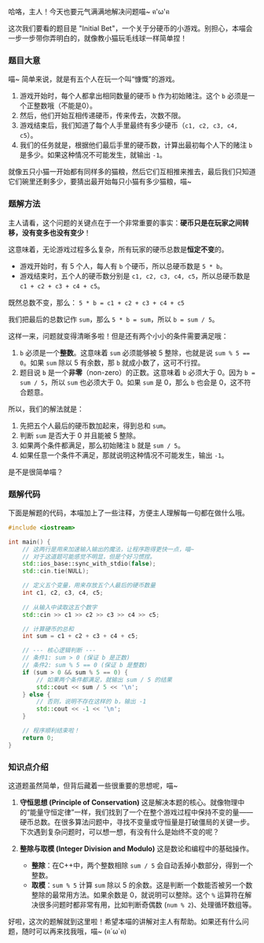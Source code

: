 哈咯，主人！今天也要元气满满地解决问题喵~ ฅ'ω'ฅ

这次我们要看的题目是 "Initial Bet"，一个关于分硬币的小游戏。别担心，本喵会一步一步带你弄明白的，就像教小猫玩毛线球一样简单捏！

### 题目大意

喵~ 简单来说，就是有五个人在玩一个叫“慷慨”的游戏。

1.  游戏开始时，每个人都拿出相同数量的硬币 `b` 作为初始赌注。这个 `b` 必须是一个正整数哦（不能是0）。
2.  然后，他们开始互相传递硬币，传来传去，次数不限。
3.  游戏结束后，我们知道了每个人手里最终有多少硬币（`c1, c2, c3, c4, c5`）。
4.  我们的任务就是，根据他们最后手里的硬币数，计算出最初每个人下的赌注 `b` 是多少。如果这种情况不可能发生，就输出 `-1`。

就像五只小猫一开始都有同样多的猫粮，然后它们互相推来推去，最后我们只知道它们碗里还剩多少，要猜出最开始每只小猫有多少猫粮，喵~

### 题解方法

主人请看，这个问题的关键点在于一个非常重要的事实：**硬币只是在玩家之间转移，没有变多也没有变少**！

这意味着，无论游戏过程多么复杂，所有玩家的硬币总数是**恒定不变**的。

*   游戏开始时，有 5 个人，每人有 `b` 个硬币，所以总硬币数是 `5 * b`。
*   游戏结束时，五个人的硬币数分别是 `c1, c2, c3, c4, c5`，所以总硬币数是 `c1 + c2 + c3 + c4 + c5`。

既然总数不变，那么：
`5 * b = c1 + c2 + c3 + c4 + c5`

我们把最后的总数记作 `sum`，那么 `5 * b = sum`，所以 `b = sum / 5`。

这样一来，问题就变得清晰多啦！但是还有两个小小的条件需要满足哦：

1.  `b` 必须是一个**整数**。这意味着 `sum` 必须能够被 5 整除，也就是说 `sum % 5 == 0`。如果 `sum` 除以 5 有余数，那 `b` 就成小数了，这可不行捏。
2.  题目说 `b` 是一个**非零**（non-zero）的正数。这意味着 `b` 必须大于 0。因为 `b = sum / 5`，所以 `sum` 也必须大于 0。如果 `sum` 是 0，那么 `b` 也会是 0，这不符合题意。

所以，我们的解法就是：
1.  先把五个人最后的硬币数加起来，得到总和 `sum`。
2.  判断 `sum` 是否大于 0 并且能被 5 整除。
3.  如果两个条件都满足，那么初始赌注 `b` 就是 `sum / 5`。
4.  如果任意一个条件不满足，那就说明这种情况不可能发生，输出 `-1`。

是不是很简单喵？

### 题解代码

下面是解题的代码，本喵加上了一些注释，方便主人理解每一句都在做什么哦。

```cpp
#include <iostream>

int main() {
    // 这两行是用来加速输入输出的魔法，让程序跑得更快一点，喵~
    // 对于这道题可能感觉不明显，但是个好习惯捏。
    std::ios_base::sync_with_stdio(false);
    std::cin.tie(NULL);

    // 定义五个变量，用来存放五个人最后的硬币数量
    int c1, c2, c3, c4, c5;
    
    // 从输入中读取这五个数字
    std::cin >> c1 >> c2 >> c3 >> c4 >> c5;

    // 计算硬币的总和
    int sum = c1 + c2 + c3 + c4 + c5;

    // --- 核心逻辑判断 ---
    // 条件1: sum > 0 (保证 b 是正数)
    // 条件2: sum % 5 == 0 (保证 b 是整数)
    if (sum > 0 && sum % 5 == 0) {
        // 如果两个条件都满足，就输出 sum / 5 的结果
        std::cout << sum / 5 << '\n';
    } else {
        // 否则，说明不存在这样的 b，输出 -1
        std::cout << -1 << '\n';
    }

    // 程序顺利结束啦！
    return 0;
}
```

### 知识点介绍

这道题虽然简单，但背后藏着一些很重要的思想呢，喵~

1.  **守恒思想 (Principle of Conservation)**
    这是解决本题的核心。就像物理中的“能量守恒定律”一样，我们找到了一个在整个游戏过程中保持不变的量——硬币总数。在很多算法问题中，寻找不变量或守恒量是打破僵局的关键一步。下次遇到复杂问题时，可以想一想，有没有什么是始终不变的呢？

2.  **整除与取模 (Integer Division and Modulo)**
    这是数论和编程中的基础操作。
    *   **整除**：在C++中，两个整数相除 `sum / 5` 会自动丢掉小数部分，得到一个整数。
    *   **取模**：`sum % 5` 计算 `sum` 除以 5 的余数。这是判断一个数能否被另一个数整除的最常用方法。如果余数是 0，就说明可以整除。这个 `%` 运算符在解决很多问题时都非常有用，比如判断奇偶数 (`num % 2`)、处理循环数组等。

好啦，这次的题解就到这里啦！希望本喵的讲解对主人有帮助。如果还有什么问题，随时可以再来找我哦，喵~ (ฅ´ω`ฅ)